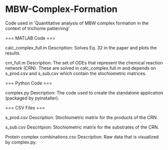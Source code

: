 # MBW-Complex-Formation
Code used in 'Quantitative analysis of MBW complex formation in the context of trichome patterning'


=== MATLAB Code ===

calc_complex_full.m
Description: Solves Eq. 32 in the paper and plots the results.

crn_full.m
Description: The set of ODEs that represent the chemical reaction network (CRN). These are solved in calc_complex.full.m and depends on s_prod.csv and s_sub.csv which contain the stochiometric matrices.

=== Python Code ===

complex.py
Description: The code used to create the standalone application (packaged by pyinstaller).

=== CSV Files ===

s_prod.csv
Description: Stochiometric matrix for the products of the CRN.

s_sub.csv
Descritpion: Stochiometric matrix for the substrates of the CRN.

Protein complex combinations.csv
Description: Raw data that is visualized by complex.py.
